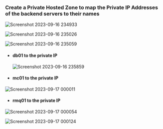 ### Create a Private Hosted Zone to map the Private IP Addresses of the backend servers to their names

![Screenshot 2023-09-16 234933](https://github.com/Sulemoore/DevOps-Projects/assets/101164153/d63af697-771d-4905-bbec-aac97a89da26)

![Screenshot 2023-09-16 235026](https://github.com/Sulemoore/DevOps-Projects/assets/101164153/d895d6b3-26d1-4e5c-be5f-50f86b62c5c3)

![Screenshot 2023-09-16 235059](https://github.com/Sulemoore/DevOps-Projects/assets/101164153/7e63bc70-7f4c-44c1-ba36-5791c95806e0)

- #### db01 to the private IP

  ![Screenshot 2023-09-16 235859](https://github.com/Sulemoore/DevOps-Projects/assets/101164153/5afc9175-edb5-48a9-b3c0-78fe2166fdc0)

- #### mc01 to the private IP

![Screenshot 2023-09-17 000011](https://github.com/Sulemoore/DevOps-Projects/assets/101164153/3a867f4a-003f-4800-a2cd-9eac9b834ce0)

- #### rmq01 to the private IP

![Screenshot 2023-09-17 000054](https://github.com/Sulemoore/DevOps-Projects/assets/101164153/160b1789-c0b3-4e92-85bf-ee0a15b0686a)

![Screenshot 2023-09-17 000124](https://github.com/Sulemoore/DevOps-Projects/assets/101164153/4b0662c1-35ea-42fe-959a-aad94f370d40)
